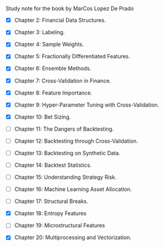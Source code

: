 # 
Study note for the book <Advances in Financial Machine Learning> by MarCos Lopez De Prado

- [x] Chapter 2: Financial Data Structures.
- [x] Chapter 3: Labeling.  
- [x] Chapter 4: Sample Weights.  
- [x] Chapter 5: Fractionally Differentiated Features.  
- [x] Chapter 6: Ensemble Methods.
- [x] Chapter 7: Cross-Validation in Finance.         
- [x] Chapter 8: Feature Importance.
- [x] Chapter 9: Hyper-Parameter Tuning with Cross-Validation.
- [x] Chapter 10: Bet Sizing.
- [ ] Chapter 11: The Dangers of Backtesting.  
- [ ] Chapter 12: Backtesting through Cross-Validation.  
- [ ] Chapter 13: Backtesting on Synthetic Data.  
- [ ] Chapter 14: Backtest Statistics.
- [ ] Chapter 15: Understanding Strategy Risk.
- [ ] Chapter 16: Machine Learning Asset Allocation. 
- [ ] Chapter 17: Structural Breaks.
- [x] Chapter 18: Entropy Features
- [ ] Chapter 19: Microstructural Features
- [x] Chapter 20: Multiprocessing and Vectorization. 

